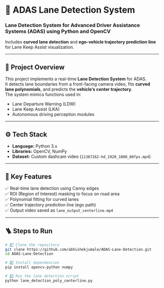 # 🚗 ADAS Lane Detection System

### Lane Detection System for Advanced Driver Assistance Systems (ADAS) using Python and OpenCV  
Includes **curved lane detection** and **ego-vehicle trajectory prediction line** for Lane Keep Assist visualization.

---

## 🧠 Project Overview

This project implements a real-time **Lane Detection System** for ADAS.  
It detects lane boundaries from a front-facing camera video, fits **curved lane polynomials**, and predicts the **vehicle’s center trajectory**.  
The system mimics functions used in:
- Lane Departure Warning (LDW)
- Lane Keep Assist (LKA)
- Autonomous driving perception modules

---

## ⚙️ Tech Stack

- **Language:** Python 3.x  
- **Libraries:** OpenCV, NumPy  
- **Dataset:** Custom dashcam video (`11367262-hd_1920_1080_60fps.mp4`)

---

## 🧩 Key Features

✅ Real-time lane detection using Canny edges  
✅ ROI (Region of Interest) masking to focus on road area  
✅ Polynomial fitting for curved lanes  
✅ Center trajectory prediction line (ego path)  
✅ Output video saved as `lane_output_centerline.mp4`

---

## 🪜 Steps to Run

```bash
# 1️⃣ Clone the repository
git clone https://github.com/abhishekjumale/ADAS-Lane-Detection.git
cd ADAS-Lane-Detection

# 2️⃣ Install dependencies
pip install opencv-python numpy

# 3️⃣ Run the lane detection script
python lane_detection_poly_centerline.py
